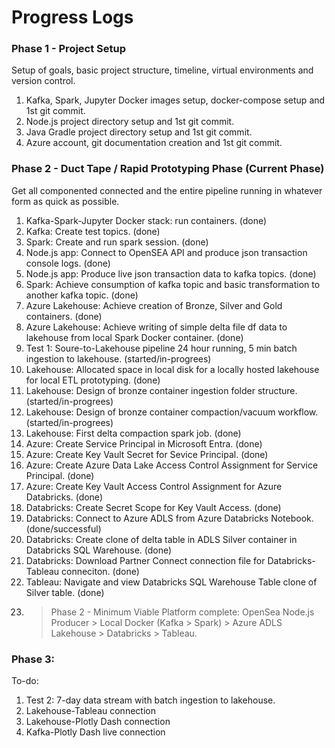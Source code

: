 # Progress Logs

### Phase 1 - Project Setup
Setup of goals, basic project structure, timeline, virtual environments and version control.
1. Kafka, Spark, Jupyter Docker images setup, docker-compose setup and 1st git commit.
2. Node.js project directory setup and 1st git commit.
3. Java Gradle project directory setup and 1st git commit.
4. Azure account, git documentation creation and 1st git commit.
### Phase 2 - Duct Tape / Rapid Prototyping Phase (Current Phase)
Get all componented connected and the entire pipeline running in whatever form as quick as possible.
1. Kafka-Spark-Jupyter Docker stack: run containers. (done)
2. Kafka: Create test topics. (done)
3. Spark: Create and run spark session. (done)
4. Node.js app: Connect to OpenSEA API and produce json transaction console logs. (done)
5. Node.js app: Produce live json transaction data to kafka topics. (done)
6. Spark: Achieve consumption of kafka topic and basic transformation to another kafka topic. (done)
7. Azure Lakehouse: Achieve creation of Bronze, Silver and Gold containers. (done)
8. Azure Lakehouse: Achieve writing of simple delta file df data to lakehouse from local Spark Docker container. (done)
9. Test 1: Soure-to-Lakehouse pipeline 24 hour running, 5 min batch ingestion to lakehouse. (started/in-progrees)
10. Lakehouse: Allocated space in local disk for a locally hosted lakehouse for local ETL prototyping. (done)
11. Lakehouse: Design of bronze container ingestion folder structure. (started/in-progrees)
12. Lakehouse: Design of bronze container compaction/vacuum workflow. (started/in-progrees)
13. Lakehouse: First delta compaction spark job. (done)
14. Azure: Create Service Principal in Microsoft Entra. (done)
15. Azure: Create Key Vault Secret for Sevice Principal. (done)
16. Azure: Create Azure Data Lake Access Control Assignment for Service Principal. (done)
17. Azure: Create Key Vault Access Control Assignment for Azure Databricks. (done)
18. Databricks: Create Secret Scope for Key Vault Access. (done)
19. Databricks: Connect to Azure ADLS from Azure Databricks Notebook. (done/successful)
20. Databricks: Create clone of delta table in ADLS Silver container in Databricks SQL Warehouse. (done)
21. Databricks: Download Partner Connect connection file for Databricks-Tableau conneciton. (done)
22. Tableau: Navigate and view Databricks SQL Warehouse Table clone of Silver table. (done)
23. >Phase 2 - Minimum Viable Platform complete: OpenSea Node.js Producer > Local Docker (Kafka > Spark) > Azure ADLS Lakehouse > Databricks > Tableau.
### Phase 3:

To-do:
1. Test 2: 7-day data stream with batch ingestion to lakehouse.
3. Lakehouse-Tableau connection
4. Lakehouse-Plotly Dash connection
5. Kafka-Plotly Dash live connection